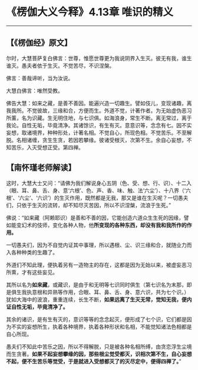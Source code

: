 # 《楞伽大义今释》4.13章 唯识的精义

------

## 【《楞伽经》原文】

尔时，大慧菩萨复白佛言：世尊，惟愿世尊更为我说阴界入生灭。彼无有我，谁生谁灭。愚夫者依于生灭。不觉苦尽，不识涅槃。

佛言：善哉谛听，当为汝说。

大慧白佛言：唯然受教。

佛告大慧：如来之藏，是善不善因。能遍兴造一切趣生。譬如伎儿，变现诸趣，离我我所。不觉彼故，三缘和合，方便而生。外道不觉，计著作者。为无始虚伪恶习所薰，名为识藏。生无明住地，与七识俱。如海浪身，常生不断。离无常过，离于我论。自性无垢，毕竟清净。其诸馀识，有生有灭。意意识等，念念有七。因不实妄想，取诸境界，种种形处，计著名相。不觉自心，所现色相。不觉苦乐。不至解脱。名相诸缠，贪生生贪，若因若攀缘。彼诸受根灭，次第不生。余自心妄想，不知苦乐，入灭受想正受。第四禅。

## 【南怀瑾老师解读】

这时，大慧大士又问：“请佛为我们解说身心五阴（色、受、想、行、识）、十二入（眼、耳、鼻、舌、身、意‘六根’、色、声、香、味、触、法‘六尘’）、十八界（‘六根’、‘六尘’、‘六识’）的生灭作用，既然都是无我，那又是谁在生灭呢？一切愚夫们，只依于生灭的流转，却不知尽灭苦因，所以不识涅槃，流浪于生死。”

佛说：“如来藏（阿赖耶识）是善和不善的因，它能创造六道众生生死的因缘，譬如能变幻术的伎师，变化各种人物，他**所变现的各种东西，却没有我和我所作的作用。**

一切愚夫们，因为不自觉内证其中事理，所以遇根、尘、识三缘和合，就随业力而入各种种类的生趣了。

外道们不知此理，便执着另有一造物主的存在，这都是因为无始以来，被虚妄恶习所熏，才有这些妄见。

其所以名为**如来藏**，或藏识，是由于和无明等七识同时俱生（第七识名为末那，即是俱生我执意根和异熟等作用，合眼、耳、鼻、舌、身、意六识，共为七个识。）犹如大海中的波浪，重重连续，长生不断，**如果远离了生灭无常，觉知无我，便内证自性无垢，毕竟清净了。**

其余的诸识，是有生有灭的，意识等等的念念起灭，便形成了七个识，它们都是因为不实的妄想所生，执着各种境界，执着各种形状和名相，不能觉知诸法色相都是自心所现。

愚夫们不知此中苦乐之因，所以不得解脱，只是被各种名相所缚，由贪恋浮生尘境而生贪著。**如果不起妄想攀缘的因，那些根尘觉受都灭，识相次第不生，自心妄想不起，便不生苦乐等觉受，于是就进入受想都灭了的灭尽定中，便得四禅了。**”

